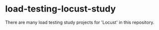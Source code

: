 # load-testing-locust-study
There are many load testing study projects for 'Locust' in this repository.
